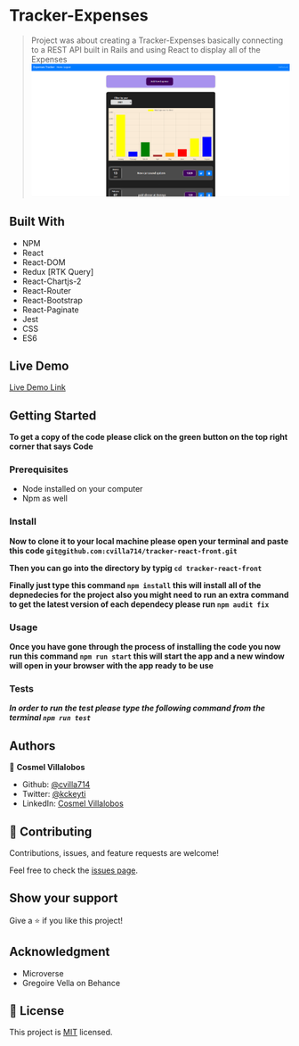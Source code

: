 # Tracker-Expenses

> Project was about creating a Tracker-Expenses
> basically connecting to a REST API built in Rails
> and using React to display all of the Expenses
> ![screenshot](./app_screenshot.png)

## Built With

- NPM
- React
- React-DOM
- Redux [RTK Query]
- React-Chartjs-2
- React-Router
- React-Bootstrap
- React-Paginate
- Jest
- CSS
- ES6

## Live Demo

[Live Demo Link](https://upbeat-montalcini-94dc0b.netlify.app)

## Getting Started

**To get a copy of the code please click on the green button on the top right corner that says Code**

### Prerequisites

- Node installed on your computer
- Npm as well

### Install

**Now to clone it to your local machine please open your terminal and paste this code `git@github.com:cvilla714/tracker-react-front.git`**

**Then you can go into the directory by typig `cd tracker-react-front`**

**Finally just type this command `npm install` this will install all of the depnedecies for the project also you might need to run an extra command to get the latest version of each dependecy please run `npm audit fix`**

### Usage

**Once you have gone through the process of installing the code you now run this command `npm run start` this will start the app and a new window will open in your browser with the app ready to be use**

### Tests

**_In order to run the test please type the following command from the terminal `npm run test`_**

## Authors

👤 **Cosmel Villalobos**

- Github: [@cvilla714](https://github.com/cvilla714)
- Twitter: [@kckeyti](https://twitter.com/kckeyti)
- LinkedIn: [Cosmel Villalobos](https://www.linkedin.com/in/cosvilla/)

## 🤝 Contributing

Contributions, issues, and feature requests are welcome!

Feel free to check the [issues page](https://github.com/cvilla714/tracker-react-front/issues).

## Show your support

Give a ⭐️ if you like this project!

## Acknowledgment

- Microverse
- Gregoire Vella on Behance

## 📝 License

This project is [MIT](https://github.com/cvilla714/tracker-react-front/blob/master/LICENSE) licensed.
